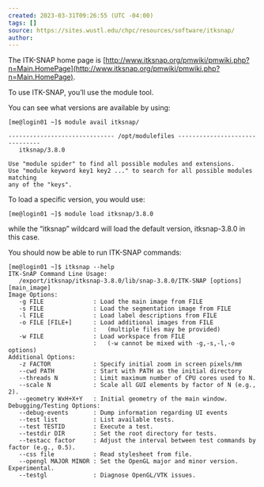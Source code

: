 ```yaml
---
created: 2023-03-31T09:26:55 (UTC -04:00)
tags: []
source: https://sites.wustl.edu/chpc/resources/software/itksnap/
author:
---
```


The ITK-SNAP home page is [http://www.itksnap.org/pmwiki/pmwiki.php?n=Main.HomePage](http://www.itksnap.org/pmwiki/pmwiki.php?n=Main.HomePage).

To use ITK-SNAP, you’ll use the module tool.

You can see what versions are available by using:

```
[me@login01 ~]$ module avail itksnap/

------------------------------ /opt/modulefiles -------------------------------
   itksnap/3.8.0

Use "module spider" to find all possible modules and extensions.
Use "module keyword key1 key2 ..." to search for all possible modules matching
any of the "keys".
```

To load a specific version, you would use:

```
[me@login01 ~]$ module load itksnap/3.8.0
```

while the “itksnap” wildcard will load the default version, itksnap-3.8.0 in this case.

You should now be able to run ITK-SNAP commands:

```
[me@login01 ~]$ itksnap --help
ITK-SnAP Command Line Usage:
   /export/itksnap/itksnap-3.8.0/lib/snap-3.8.0/ITK-SNAP [options] [main_image]
Image Options:
   -g FILE              : Load the main image from FILE
   -s FILE              : Load the segmentation image from FILE
   -l FILE              : Load label descriptions from FILE
   -o FILE [FILE+]      : Load additional images from FILE
                        :   (multiple files may be provided)
   -w FILE              : Load workspace from FILE
                        :   (-w cannot be mixed with -g,-s,-l,-o options)
Additional Options:
   -z FACTOR            : Specify initial zoom in screen pixels/mm
   --cwd PATH           : Start with PATH as the initial directory
   --threads N          : Limit maximum number of CPU cores used to N.
   --scale N            : Scale all GUI elements by factor of N (e.g., 2).
   --geometry WxH+X+Y   : Initial geometry of the main window.
Debugging/Testing Options:
   --debug-events       : Dump information regarding UI events
   --test list          : List available tests.
   --test TESTID        : Execute a test.
   --testdir DIR        : Set the root directory for tests.
   --testacc factor     : Adjust the interval between test commands by factor (e.g., 0.5).
   --css file           : Read stylesheet from file.
   --opengl MAJOR MINOR : Set the OpenGL major and minor version. Experimental.
   --testgl             : Diagnose OpenGL/VTK issues.
```
